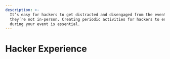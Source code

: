 ```yaml
---
description: >-
  It’s easy for hackers to get distracted and disengaged from the event when
  they’re not in-person. Creating periodic activities for hackers to engage with
  during your event is essential.
---
```


# Hacker Experience


